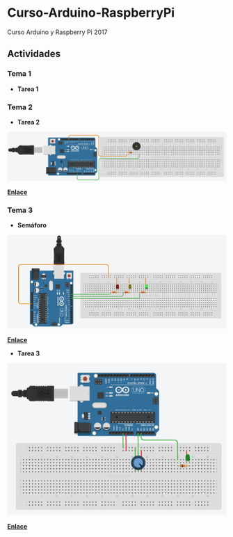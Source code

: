 # Curso-Arduino-RaspberryPi

Curso Arduino y Raspberry Pi 2017

## Actividades

### Tema 1

- **Tarea 1**

### Tema 2

- **Tarea 2**

[![tarea 2](https://github.com/marlenelis/Curso-Arduino-RaspberryPi/blob/master/Actividades/tarea2.png)](https://circuits.io/circuits/4949199-tonos )

  [**Enlace**](https://circuits.io/circuits/4949199-tonos) 

### Tema 3

- **Semáforo** 
	
[![semáforo](https://github.com/marlenelis/Curso-Arduino-RaspberryPi/blob/master/Actividades/ejemplo3-1.png)](https://circuits.io/circuits/4953131-semaforo_mv)

[**Enlace**](https://circuits.io/circuits/4953131-semaforo_mv) 


- **Tarea 3**

[![Tarea 3](https://github.com/marlenelis/Curso-Arduino-RaspberryPi/blob/master/Actividades/tarea3.png)](https://circuits.io/circuits/4951191-potentiometer-led)


  [**Enlace**](https://circuits.io/circuits/4951191-potentiometer-led) 


